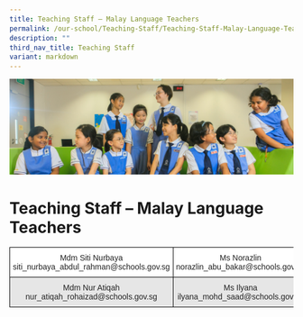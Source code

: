 ```yaml
---
title: Teaching Staff – Malay Language Teachers
permalink: /our-school/Teaching-Staff/Teaching-Staff-Malay-Language-Teachers/
description: ""
third_nav_title: Teaching Staff
variant: markdown
---
```

![](/images/Web_banners/webbanner2024_12.jpg)

Teaching Staff – Malay Language Teachers
========================================

<style type="text/css">
.tg  {border-collapse:collapse;border-spacing:0;}
.tg td{border-color:black;border-style:solid;border-width:1px;font-family:Arial, sans-serif;font-size:14px;
  overflow:hidden;padding:10px 5px;word-break:normal;}
.tg th{border-color:black;border-style:solid;border-width:1px;font-family:Arial, sans-serif;font-size:14px;
  font-weight:normal;overflow:hidden;padding:10px 5px;word-break:normal;}
.tg .tg-a3j2{background-color:#FFF;color:#222;text-align:center;vertical-align:middle}
.tg .tg-gj5f{background-color:#E6E6E6;color:#222;text-align:center;vertical-align:middle}
</style>
<table class="tg">
<thead>
  <tr>
    <th class="tg-a3j2">Mdm Siti Nurbaya<br>siti_nurbaya_abdul_rahman@schools.gov.sg</th>
    <th class="tg-a3j2">Ms Norazlin<br>norazlin_abu_bakar@schools.gov.sg</th>
  </tr>
</thead>
<tbody>
  <tr>
    <td class="tg-gj5f">Mdm Nur Atiqah<br>nur_atiqah_rohaizad@schools.gov.sg</td>
    <td class="tg-gj5f">Ms Ilyana<br>ilyana_mohd_saad@schools.gov.sg</td>
  </tr>
</tbody>
</table>